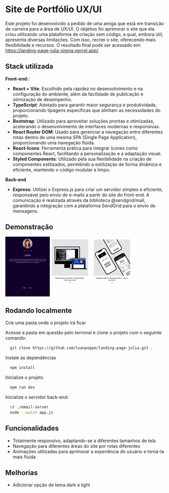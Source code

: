
# Site de Portfólio UX/UI

Este projeto foi desenvolvido a pedido de uma amiga que está em transição de carreira para a área de UX/UI. O objetivo foi aprimorar o site que ela criou utilizando uma plataforma de criação sem código, a qual, embora útil, apresenta diversas limitações. Com isso, recriei o site, oferecendo mais flexibilidade e recursos. O resultado final pode ser acessado em: https://landing-page-julia-sigma.vercel.app/.

## Stack utilizada

**Front-end:**:
- **React + Vite**: Escolhido pela rapidez no desenvolvimento e na configuração do ambiente, além da facilidade de publicação e otimização de desempenho.
- **TypeScript**: Adotado para garantir maior segurança e produtividade, proporcionando tipagens específicas que alinham as necessidades do projeto.
- **Bootstrap**: Utilizado para aproveitar soluções prontas e otimizadas, acelerando o desenvolvimento de interfaces modernas e responsivas.
- **React Router DOM**: Usado para gerenciar a navegação entre diferentes rotas dentro de uma mesma SPA (Single Page Application), proporcionando uma navegação fluida.
- **React-Icons**: Ferramenta prática para integrar ícones como componentes React, facilitando a personalização e a adaptação visual.
- **Styled Components**: Utilizado pela sua flexibilidade na criação de componentes estilizados, permitindo a estilização de forma dinâmica e eficiente, mantendo o código modular e limpo.

**Back-end**
- **Express**: Utilizei o Express.js para criar um servidor simples e eficiente, responsável pelo envio de e-mails a partir do site do front-end. A comunicação é realizada através da biblioteca @sendgrid/mail, garantindo a integração com a plataforma SendGrid para o envio de mensagens.

## Demonstração
![alt text](public/previa-site-julia.gif)

## Rodando localmente

Crie uma pasta onde o projeto irá ficar

Acesse a pasta em questão pelo terminal e clone o projeto com o seguinte comando:
```bash
  git clone https://github.com/luanpoppe/landing-page-julia.git .
```

Instale as dependências
```bash
  npm install
```

Inicialize o projeto

```bash
  npm run dev
```

Inicialize o servidor back-end:
```bash
  cd ./email-server
  node --watch app.js
```

## Funcionalidades
- Totalmente responsivo, adaptando-se a diferentes tamanhos de tela
- Navegação para diferentes áreas do site por rotas diferentes
- Animações utilizadas para aprimorar a experiência do usuário e torná-la mais fluida


## Melhorias
- Adicionar opção de tema dark e light
